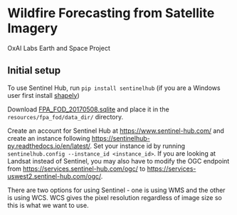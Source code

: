 # Wildfire Forecasting from Satellite Imagery
OxAI Labs Earth and Space Project

## Initial setup
To use Sentinel Hub, run ```pip install sentinelhub``` (if you are a Windows user first install [shapely](https://www.lfd.uci.edu/~gohlke/pythonlibs/))

Download [FPA_FOD_20170508.sqlite](https://www.kaggle.com/rtatman/188-million-us-wildfires) and place it in the ```resources/fpa_fod/data_dir/``` directory.

Create an account for Sentinel Hub at https://www.sentinel-hub.com/ and create an instance following https://sentinelhub-py.readthedocs.io/en/latest/.
Set your instance id by running ```sentinelhub.config --instance_id <instance_id>```. If you are looking at Landsat instead of Sentinel, you may also have to modify the OGC endpoint from https://services.sentinel-hub.com/ogc/ to https://services-uswest2.sentinel-hub.com/ogc/.

There are two options for using Sentinel - one is using WMS and the other is using WCS. WCS gives the pixel resolution regardless of image size so this is what we want to use.

